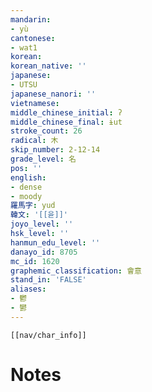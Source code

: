 ```yaml
---
mandarin:
- yù
cantonese:
- wat1
korean:
korean_native: ''
japanese:
- UTSU
japanese_nanori: ''
vietnamese:
middle_chinese_initial: ʔ
middle_chinese_final: ɨut
stroke_count: 26
radical: 木
skip_number: 2-12-14
grade_level: 名
pos: ''
english:
- dense
- moody
羅馬字: yud
韓文: '[[윧]]'
joyo_level: ''
hsk_level: ''
hanmun_edu_level: ''
danayo_id: 8705
mc_id: 1620
graphemic_classification: 會意
stand_in: 'FALSE'
aliases:
- 鬱
- 鬰
---
```

```meta-bind-embed
[[nav/char_info]]
```

# Notes
